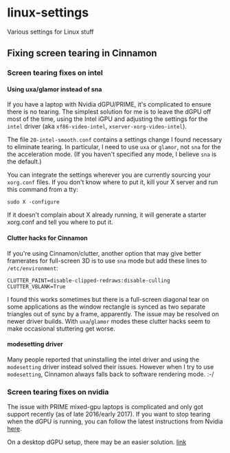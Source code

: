 # linux-settings
Various settings for Linux stuff

## Fixing screen tearing in Cinnamon

### Screen tearing fixes on intel

#### Using uxa/glamor instead of sna
If you have a laptop with Nvidia dGPU/PRIME, it's complicated to ensure there is no tearing. The simplest solution for me is to leave the dGPU off most of the time, using the Intel iGPU and adjusting the settings for the `intel` driver (aka `xf86-video-intel`, `xserver-xorg-video-intel`).

The file `20-intel-smooth.conf` contains a settings change I found necessary to eliminate tearing. In particular, I need to use `uxa` or `glamor`, not `sna` for the the acceleration mode. (If you haven't specified any mode, I believe `sna` is the default.)

You can integrate the settings wherever you are currently sourcing your `xorg.conf` files. If you don't know where to put it, kill your X server and run this command from a tty:

`sudo X -configure`

If it doesn't complain about X already running, it will generate a starter xorg.conf and tell you where to put it.

#### Clutter hacks for Cinnamon
If you're using Cinnamon/clutter, another option that may give better framerates for full-screen 3D is to use `sna` mode but add these lines to `/etc/environment`:

`CLUTTER_PAINT=disable-clipped-redraws:disable-culling`   
`CLUTTER_VBLANK=True`

I found this works sometimes but there is a full-screen diagonal tear on some applications as the window rectangle is synced as two separate triangles out of sync by a frame, apparently. The issue may be resolved on newer driver builds. With `uxa`/`glamor` modes these clutter hacks seem to make occasional stuttering get worse.

#### modesetting driver
Many people reported that uninstalling the intel driver and using the `modesetting` driver instead solved their issues. However when I try to use `modesetting`, Cinnamon always falls back to software rendering mode. :-/

### Screen tearing fixes on nvidia
The issue with PRIME mixed-gpu laptops is complicated and only got support recently (as of late 2016/early 2017). If you want to stop tearing when the dGPU is running, you can follow the latest instructions from Nvidia [here](https://devtalk.nvidia.com/default/topic/957814/linux/prime-and-prime-synchronization/).

On a desktop dGPU setup, there may be an easier solution. [link](https://www.gamingonlinux.com/articles/i-have-finally-found-a-way-to-sort-out-screen-tearing-on-nvidia-with-linux.7213/)
